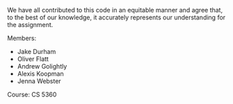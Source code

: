 We have all contributed to this code in an equitable manner and agree that, to the best of our knowledge, it accurately represents our understanding for the assignment.

Members:
- Jake Durham
- Oliver Flatt
- Andrew Golightly
- Alexis Koopman
- Jenna Webster

Course: CS 5360

